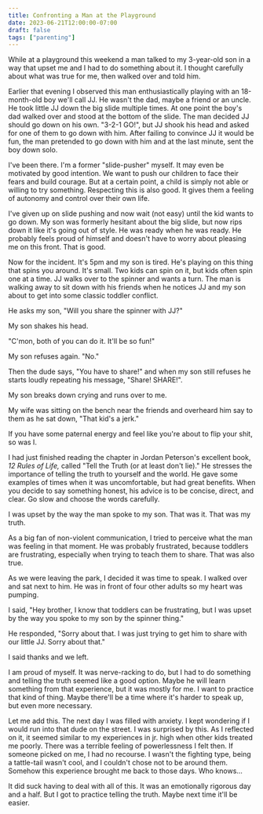 ```yaml
---
title: Confronting a Man at the Playground
date: 2023-06-21T12:00:00-07:00
draft: false
tags: ["parenting"]
---
```


While at a playground this weekend a man talked to my 3-year-old son in a way that upset me and I had to do something about it. I thought carefully about what was true for me, then walked over and told him.

Earlier that evening I observed this man enthusiastically playing with an 18-month-old boy we'll call JJ. He wasn't the dad, maybe a friend or an uncle. He took little JJ down the big slide multiple times. At one point the boy's dad walked over and stood at the bottom of the slide. The man decided JJ should go down on his own. "3-2-1 GO!", but JJ shook his head and asked for one of them to go down with him. After failing to convince JJ it would be fun, the man pretended to go down with him and at the last minute, sent the boy down solo.

I've been there. I'm a former "slide-pusher" myself. It may even be motivated by good intention. We want to push our children to face their fears and build courage. But at a certain point, a child is simply not able or willing to try something. Respecting this is also good. It gives them a feeling of autonomy and control over their own life.

I've given up on slide pushing and now wait (not easy) until the kid wants to go down. My son was formerly hesitant about the big slide, but now rips down it like it's going out of style. He was ready when he was ready. He probably feels proud of himself and doesn't have to worry about pleasing me on this front. That is good.

Now for the incident. It's 5pm and my son is tired. He's playing on this thing that spins you around. It's small. Two kids can spin on it, but kids often spin one at a time. JJ walks over to the spinner and wants a turn. The man is walking away to sit down with his friends when he notices JJ and my son about to get into some classic toddler conflict.

He asks my son, "Will you share the spinner with JJ?"

My son shakes his head.

"C'mon, both of you can do it. It'll be so fun!"

My son refuses again. "No."

Then the dude says, "You have to share!" and when my son still refuses he starts loudly repeating his message, "Share! SHARE!".

My son breaks down crying and runs over to me.

My wife was sitting on the bench near the friends and overheard him say to them as he sat down, "That kid's a jerk."

If you have some paternal energy and feel like you're about to flip your shit, so was I.

I had just finished reading the chapter in Jordan Peterson's excellent book, _12 Rules of Life,_ called "Tell the Truth (or at least don't lie)." He stresses the importance of telling the truth to yourself and the world. He gave some examples of times when it was uncomfortable, but had great benefits. When you decide to say something honest, his advice is to be concise, direct, and clear. Go slow and choose the words carefully.

I was upset by the way the man spoke to my son. That was it. That was my truth.

As a big fan of non-violent communication, I tried to perceive what the man was feeling in that moment. He was probably frustrated, because toddlers are frustrating, especially when trying to teach them to share. That was also true.

As we were leaving the park, I decided it was time to speak. I walked over and sat next to him. He was in front of four other adults so my heart was pumping.

I said, "Hey brother, I know that toddlers can be frustrating, but I was upset by the way you spoke to my son by the spinner thing."

He responded, "Sorry about that. I was just trying to get him to share with our little JJ. Sorry about that."

I said thanks and we left.

I am proud of myself. It was nerve-racking to do, but I had to do something and telling the truth seemed like a good option. Maybe he will learn something from that experience, but it was mostly for me. I want to practice that kind of thing. Maybe there'll be a time where it's harder to speak up, but even more necessary.

Let me add this. The next day I was filled with anxiety. I kept wondering if I would run into that dude on the street. I was surprised by this. As I reflected on it, it seemed similar to my experiences in jr. high when other kids treated me poorly. There was a terrible feeling of powerlessness I felt then. If someone picked on me, I had no recourse. I wasn't the fighting type, being a tattle-tail wasn't cool, and I couldn't chose not to be around them. Somehow this experience brought me back to those days. Who knows...

It did suck having to deal with all of this. It was an emotionally rigorous day and a half. But I got to practice telling the truth. Maybe next time it'll be easier.

